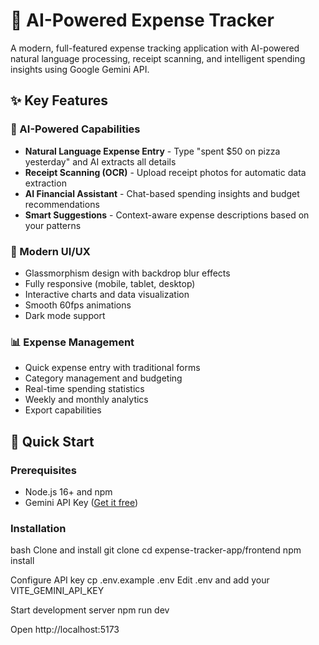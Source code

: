 # 🚀 AI-Powered Expense Tracker

A modern, full-featured expense tracking application with AI-powered natural language processing, receipt scanning, and intelligent spending insights using Google Gemini API.

## ✨ Key Features

### 🤖 AI-Powered Capabilities
- **Natural Language Expense Entry** - Type "spent $50 on pizza yesterday" and AI extracts all details
- **Receipt Scanning (OCR)** - Upload receipt photos for automatic data extraction
- **AI Financial Assistant** - Chat-based spending insights and budget recommendations  
- **Smart Suggestions** - Context-aware expense descriptions based on your patterns

### 🎨 Modern UI/UX
- Glassmorphism design with backdrop blur effects
- Fully responsive (mobile, tablet, desktop)
- Interactive charts and data visualization
- Smooth 60fps animations
- Dark mode support

### 📊 Expense Management
- Quick expense entry with traditional forms
- Category management and budgeting
- Real-time spending statistics
- Weekly and monthly analytics
- Export capabilities

## 🚀 Quick Start

### Prerequisites
- Node.js 16+ and npm
- Gemini API Key ([Get it free](https://aistudio.google.com/app/apikey))

### Installation

bash
Clone and install
git clone <repository-url>
cd expense-tracker-app/frontend
npm install

Configure API key
cp .env.example .env
Edit .env and add your VITE_GEMINI_API_KEY

Start development server
npm run dev

Open http://localhost:5173
